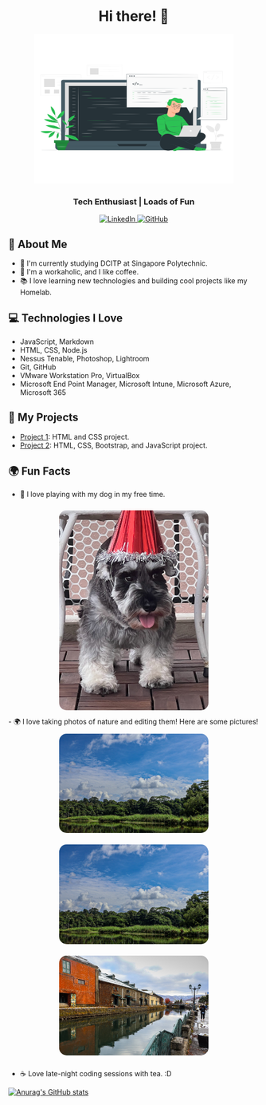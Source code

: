 <h1 align="center">Hi there! 👋</h1>
<div align="center">
  <img src="ProgrammingPIC.png" alt="Your Name" width="400" height="300"/>
</div>

<h3 align="center">Tech Enthusiast | Loads of Fun</h3>

<p align="center">
  <a href="https://www.linkedin.com/in/stanly-lau">
    <img src="https://img.shields.io/badge/LinkedIn-%230077B5.svg?&style=for-the-badge&logo=linkedin&logoColor=white" alt="LinkedIn">
  </a>
  <a href="https://github.com/StepSisStuck">
    <img src="https://img.shields.io/badge/GitHub-%23121011.svg?&style=for-the-badge&logo=github&logoColor=white" alt="GitHub">
  </a>
</p>

## 🚀 About Me

- 🌱 I'm currently studying DCITP at Singapore Polytechnic.
- 💼 I'm a workaholic, and I like coffee.
- 📚 I love learning new technologies and building cool projects like my Homelab.

## 💻 Technologies I Love

- JavaScript, Markdown
- HTML, CSS, Node.js
- Nessus Tenable, Photoshop, Lightroom
- Git, GitHub
- VMware Workstation Pro, VirtualBox
- Microsoft End Point Manager, Microsoft Intune, Microsoft Azure, Microsoft 365

## 🌟 My Projects

- [Project 1](https://stepsisstuck.github.io/CA1-FED-SP-Y1/): HTML and CSS project.
- [Project 2](https://stepsisstuck.github.io/CA2-FED-SP-Y1/): HTML, CSS, Bootstrap, and JavaScript project.

## 🌍 Fun Facts

- 🐶 I love playing with my dog in my free time.
<div align="center">
  <img src="IMG_7922.jpg" alt="Nature 1" width="300" style="border-radius: 15px; margin: 10px;">
</div>
- 🌍 I love taking photos of nature and editing them!
Here are some pictures! 
<div align="center">
  <img src="Nature_Pulu.jpg" alt="Nature 1" width="300" style="border-radius: 15px; margin: 10px;">
  <img src="Nature_Pulu.jpg" alt="Nature 2" width="300" style="border-radius: 15px; margin: 10px;">
  <img src="Buildings_Japan.jpg" alt="Buildings in Japan" width="300" style="border-radius: 15px; margin: 10px;">
</div>

- ☕ Love late-night coding sessions with tea. :D



[![Anurag's GitHub stats](https://github-readme-stats.vercel.app/api?username=StepSisStuck&show_icons=true&theme=radical)](https://github.com/anuraghazra/github-readme-stats)
